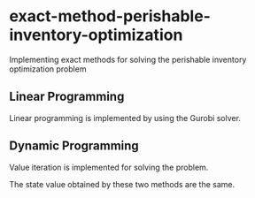 # exact-method-perishable-inventory-optimization


Implementing exact methods for solving the perishable inventory optimization problem

## Linear Programming
Linear programming is implemented by using the Gurobi solver. 

## Dynamic Programming
Value iteration is implemented for solving the problem.

The state value obtained by these two methods are the same.
